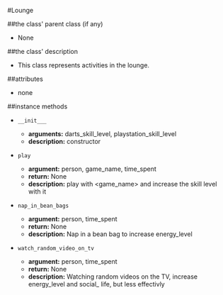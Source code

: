 #Lounge

##the class' parent class (if any)
* None

##the class' description
* This class represents activities in the lounge.

##attributes
* none 

##instance methods 
* `__init___`
    * **arguments:** darts_skill_level, playstation_skill_level
    * **description:** constructor

* `play`
    * **argument:** person, game_name, time_spent
    * **return:** None
    * **description:** play with <game_name> and increase the skill level with it

* `nap_in_bean_bags`
    * **argument:** person, time_spent
    * **return:** None
    * **description:** Nap in a bean bag to increase energy_level
    
* `watch_random_video_on_tv`
    * **argument:** person, time_spent
    * **return:** None
    * **description:** Watching random videos on the TV, 
    increase energy_level and social_ life, but less effectivly
